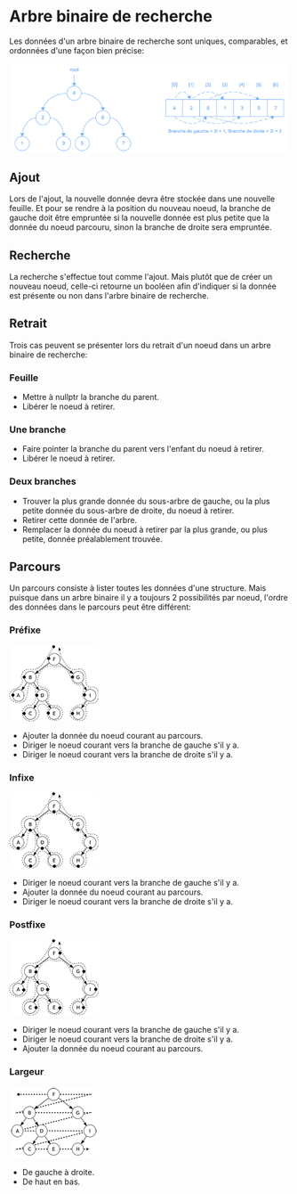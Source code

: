 # Arbre binaire de recherche

Les données d'un arbre binaire de recherche sont uniques, comparables, et ordonnées d'une façon bien précise:

![Arbre Binaire de Recherche](Images/BinarySearchTree.png)

## Ajout

Lors de l'ajout, la nouvelle donnée devra être stockée dans une nouvelle feuille. Et pour se rendre à la position du nouveau noeud, la branche de gauche doit être empruntée si la nouvelle donnée est plus petite que la donnée du noeud parcouru, sinon la branche de droite sera empruntée.

## Recherche

La recherche s'effectue tout comme l'ajout. Mais plutôt que de créer un nouveau noeud, celle-ci retourne un booléen afin d'indiquer si la donnée est présente ou non dans l'arbre binaire de recherche.

## Retrait

Trois cas peuvent se présenter lors du retrait d'un noeud dans un arbre binaire de recherche:

### Feuille

- Mettre à nullptr la branche du parent.
- Libérer le noeud à retirer.

### Une branche

- Faire pointer la branche du parent vers l'enfant du noeud à retirer.
- Libérer le noeud à retirer.
  
### Deux branches

- Trouver la plus grande donnée du sous-arbre de gauche, ou la plus petite donnée du sous-arbre de droite, du noeud à retirer.
- Retirer cette donnée de l'arbre.
- Remplacer la donnée du noeud à retirer par la plus grande, ou plus petite, donnée préalablement trouvée.

## Parcours

Un parcours consiste à lister toutes les données d'une structure. Mais puisque dans un arbre binaire il y a toujours 2 possibilités par noeud, l'ordre des données dans le parcours peut être différent:

### Préfixe

![Préfixe](Images/prefixe.png)

- Ajouter la donnée du noeud courant au parcours.
- Diriger le noeud courant vers la branche de gauche s'il y a.
- Diriger le noeud courant vers la branche de droite s'il y a.

### Infixe

![Infixe](Images/infixe.png)

- Diriger le noeud courant vers la branche de gauche s'il y a.
- Ajouter la donnée du noeud courant au parcours.
- Diriger le noeud courant vers la branche de droite s'il y a.

### Postfixe

![Postfixe](Images/postfixe.png)

- Diriger le noeud courant vers la branche de gauche s'il y a.
- Diriger le noeud courant vers la branche de droite s'il y a.
- Ajouter la donnée du noeud courant au parcours.

### Largeur

![Largeur](Images/breadthFirst.png)

- De gauche à droite.
- De haut en bas.

